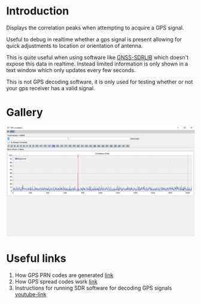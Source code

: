 # Introduction
Displays the correlation peaks when attempting to acquire a GPS signal.

Useful to debug in realtime whether a gps signal is present allowing for quick adjustments to location or orientation of antenna. 

This is quite useful when using software like [GNSS-SDRLIB](https://github.com/taroz/GNSS-SDRLIB) which doesn't expose this data in realtime. Instead limited information is only shown in a text window which only updates every few seconds.

This is not GPS decoding software, it is only used for testing whether or not your gps receiver has a valid signal.

# Gallery
![GUI](docs/screenshot_v1.png)

# Useful links
1. How GPS PRN codes are generated [link](https://natronics.github.io/blag/2014/gps-prn)
2. How GPS spread codes work [link](https://natronics.github.io/blag/2014/gps-spreading/)
3. Instructions for running SDR software for decoding GPS signals [youtube-link](https://www.youtube.com/watch?v=YG2fJRTAoHA)

